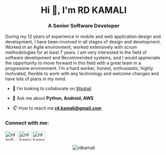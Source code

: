 <h1 align="center">Hi 👋, I'm RD KAMALI</h1>
<h3 align="center">A Senior Software Developer</h3>
<p align="left">
During my 12 years of experience in mobile and web application design and development, I have been involved in all stages of design and development.
Worked in an Agile environment, worked extensively with scrum methodologies for at least 7 years.
I am very interested in the field of software development and Recommended systems, and I would appreciate the opportunity to move forward in this field with a great team in a progressive environment.
I’m a hard worker, honest, enthusiastic, highly motivated, flexible to work with any technology and welcome changes and have lots of plans in my mind.
</p>

- 👯 I’m looking to collaborate on [Wagtail](https://github.com/wagtail/wagtail)

- 💬 Ask me about **Python, Android, AWS**

- 📫 How to reach me **rd.kamali@gmail.com**


<h3 align="left">Connect with me:</h3>
<p align="left">
<a href="https://twitter.com/rdko0" target="blank"><img align="center" src="https://raw.githubusercontent.com/rahuldkjain/github-profile-readme-generator/master/src/images/icons/Social/twitter.svg" alt="rdko0" height="30" width="40" /></a>
<a href="https://linkedin.com/in/rdkamali" target="blank"><img align="center" src="https://raw.githubusercontent.com/rahuldkjain/github-profile-readme-generator/master/src/images/icons/Social/linked-in-alt.svg" alt="rdkamali" height="30" width="40" /></a>
<a href="https://instagram.com/rdkamali" target="blank"><img align="center" src="https://raw.githubusercontent.com/rahuldkjain/github-profile-readme-generator/master/src/images/icons/Social/instagram.svg" alt="rdkamali" height="30" width="40" /></a>
</p>

<p align="center" ><img align="center" src="https://github-readme-stats.vercel.app/api?username=rdkamali&show_icons=true&locale=en&theme=dark&show_icons=true" alt="rdkamali" />
</p>

